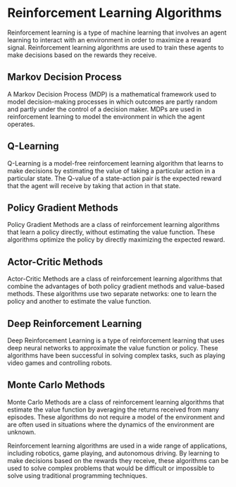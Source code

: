 # Reinforcement Learning Algorithms

Reinforcement learning is a type of machine learning that involves an agent learning to interact with an environment in order to maximize a reward signal. Reinforcement learning algorithms are used to train these agents to make decisions based on the rewards they receive. 

## Markov Decision Process

A Markov Decision Process (MDP) is a mathematical framework used to model decision-making processes in which outcomes are partly random and partly under the control of a decision maker. MDPs are used in reinforcement learning to model the environment in which the agent operates. 

## Q-Learning

Q-Learning is a model-free reinforcement learning algorithm that learns to make decisions by estimating the value of taking a particular action in a particular state. The Q-value of a state-action pair is the expected reward that the agent will receive by taking that action in that state. 

## Policy Gradient Methods

Policy Gradient Methods are a class of reinforcement learning algorithms that learn a policy directly, without estimating the value function. These algorithms optimize the policy by directly maximizing the expected reward. 

## Actor-Critic Methods

Actor-Critic Methods are a class of reinforcement learning algorithms that combine the advantages of both policy gradient methods and value-based methods. These algorithms use two separate networks: one to learn the policy and another to estimate the value function. 

## Deep Reinforcement Learning

Deep Reinforcement Learning is a type of reinforcement learning that uses deep neural networks to approximate the value function or policy. These algorithms have been successful in solving complex tasks, such as playing video games and controlling robots. 

## Monte Carlo Methods

Monte Carlo Methods are a class of reinforcement learning algorithms that estimate the value function by averaging the returns received from many episodes. These algorithms do not require a model of the environment and are often used in situations where the dynamics of the environment are unknown. 

Reinforcement learning algorithms are used in a wide range of applications, including robotics, game playing, and autonomous driving. By learning to make decisions based on the rewards they receive, these algorithms can be used to solve complex problems that would be difficult or impossible to solve using traditional programming techniques.
